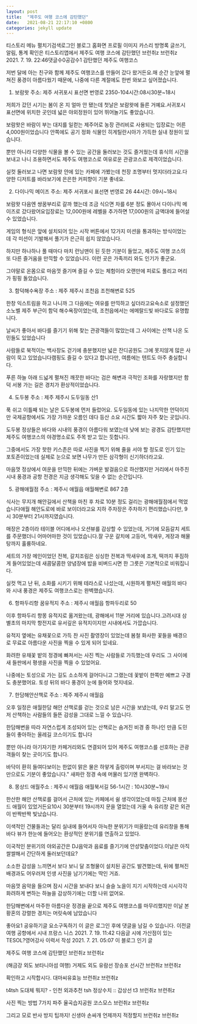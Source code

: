 ```yaml
---
layout: post
title:  "제주도 여행 코스에 감탄했던"
date:   2021-08-21 22:17:10 +0800
categories: jekyll update
---
```

티스토리 메뉴 펼치기검색로그인
블로그 홈화면
프로필 이미지
카스리
방명록
글쓰기, 알림, 통계 확인은 티스토리앱에서
제주도 여행 코스에 감탄했던
브런취z 브런취z
2021. 7. 19. 22:46댓글수0공감수1
감탄했던 제주도 여행코스

저번 달에 아는 친구와 함께 제주도 여행코스를 만들어 갔다 왔거든요.매 순간 눈앞에 펼쳐진 풍경이 아름다웠기 때문에, 나중에 다른 계절에도 한번 와보고 싶어졌습니다.

 

1. 보람왓 주소: 제주 서귀포시 표선면 번영로 2350-104시간:08시30분~18시


저희가 갔던 시기는 봄이 온 지 얼마 안 됐는데 첫날은 보람왓에 들른 거예요.서귀포시 표선면에 위치한 곳인데 넓은 야외정원이 있어 뛰어놀기도 좋았습니다.

보람왓은 바람이 부는 대지를 일컫는 제주어로 농장 관리비로 사용되는 입장료는 어른 4,000원이었습니다 안쪽에도 공기 정화 식물인 히게틸란시아가 가득한 실내 정원이 있습니다.

뿐만 아니라 다양한 식물을 볼 수 있는 공간을 둘러보는 것도 즐거웠는데 휴식의 시간을 보내고 나니 조용하면서도 제주도 여행코스로 여유로운 관광코스로 제격이었습니다.

실컷 둘러보고 나면 보람왓 안에 있는 카페에 가봤는데 천장 조명부터 멋지더라고요.다양한 디저트를 바라보기에 은은한 커피향이 기분 좋네요.
 

 

 

2. 다이나믹 메이즈 주소: 제주 서귀포시 표선면 번영로 26 44시간: 09시~18시


보람왓 다음엔 쌍꿈부리로 갈까 했는데 조금 식으면 차를 6분 정도 몰아서 다이나믹 메이즈로 갔다왔어요입장료는 12,000원에 레벨을 추가하면 17,000원의 금액대에 들어설 수 있었습니다.

게임의 형식은 앞에 설치되어 있는 시작 버튼에서 12가지 미션을 통과하는 방식이었는데 각 미션이 기발해서 풀기가 은근히 쉽지 않았습니다.

하지만 하나하나 풀 때마다 마치 런닝맨이 된 듯한 기분이 들었고, 제주도 여행 코스의 또 다른 즐거움을 만끽할 수 있었습니다. 이런 곳은 가족끼리 와도 인기가 좋군요.

그야말로 온몸으로 마음껏 즐기며 즐길 수 있는 체험이라 오랜만에 피로도 풀리고 머리가 핑핑 돌았습니다.
 

 

 

 

3. 함덕해수욕장 주소 : 제주 제주시 조천읍 조천해변로 525


한창 익스트림을 하고 나니까 그 다음에는 여유를 만끽하고 싶더라고요숙소로 설정했던 소노벨 제주 부근이 함덕 해수욕장이었는데, 조천읍에서는 에메랄드빛 바다로도 유명합니다.

날씨가 좋아서 바다를 즐기기 위해 찾는 관광객들이 많았는데 그 사이에는 산책 나온 도민들도 있었습니다

사람들로 북적이는 백사장도 걷기에 충분했지만 넓은 잔디공원도 그에 못지않게 많은 사람이 묵고 있었습니다캠핑도 즐길 수 있다고 합니다만, 여름에는 텐트도 아주 충실합니다.

푸른 하늘 아래 드넓게 펼쳐진 깨끗한 바다는 검은 해변과 극적인 조화를 자랑했지만 함덕 서봉 가는 길은 경치가 환상적이었습니다.
 

 

4. 도두봉 주소 : 제주 제주시 도두일동 산1


푹 쉬고 이틀째 되는 날은 도두봉에 먼저 들렀어요. 도두일동에 있는 나지막한 언덕이지만 국제공항에서도 가장 가까운 오름인 데다 등산 소요 시간도 짧아 자주 찾는 곳입니다.

도두봉 정상들은 바다와 시내의 풍경이 아름다워 보였는데 낮에 보는 광경도 감탄했지만 제주도 여행코스의 야경명소로도 주목 받고 있는 듯합니다.

그중에서도 가장 핫한 키스존은 따로 사진을 찍기 위해 줄을 서야 할 정도로 인기 있는 포토존이었는데 실제로 눈으로 보면 나무가 만든 삼각형이 신기하더라고요.

마음껏 정상에서 여운을 만끽한 뒤에는 가벼운 발걸음으로 하산했지만 거리에서 마주친 시내 풍경과 공항 전경은 지금 생각해도 잊을 수 없는 순간입니다.
 

 

 

5. 광해애월점 주소 : 제주시 애월읍 애월해변로 867 2층


식사는 무지개 해안길에서 산책을 마친 후 차로 10분 정도 걸리는 광해애월점에서 먹었습니다애월 해안도로에 바로 보이더라고요 지하 주차장은 주차하기 편리했습니다만, 9시 30분부터 21시까지였습니다.

매장은 2층이라 테이블 어디에서나 오션뷰를 감상할 수 있었는데, 거기에 모듬갈치 세트를 주문했더니 어마어마한 것이 있었습니다.잘 구운 갈치에 고등어, 딱새우, 게장과 해물탕까지 훌륭하네요.

세트의 가장 메인이었던 전복, 갈치조림은 싱싱한 전복과 딱새우에 조개, 떡까지 푸짐하게 들어있었는데 새콤달콤한 양념장에 밥을 비벼드시면 한 그릇은 기본적으로 비워집니다.

실컷 먹고 난 뒤, 소화를 시키기 위해 테라스로 나섰는데, 시원하게 펼쳐진 애월의 바다와 시내 풍경은 제주도 여행코스로는 완벽했습니다.
 

6. 항파두리항 꿈유적지 주소 : 제주시 애월읍 항파두리로 50


이후 항파두리 항몽 유적지로 옮겨왔는데, 광해에서 11분 거리에 있습니다.고려시대 삼별초의 마지막 항전지로 유서깊은 유적지이지만 시내에서도 가깝습니다.

유적지 옆에는 유채꽃으로 가득 찬 사진 촬영장이 있었는데 봄철 화사한 꽃들을 배경으로 무료로 아름다운 사진을 찍을 수 있게 되어 있네요.

화려한 유채꽃 밭의 정경에 빠져서는 사진 찍는 사람들로 가득했는데 우리도 그 사이에 새 들판에서 평생을 사진을 찍을 수 있었어요.

나중에는 토성으로 가는 길도 소소하게 걸어다니고 그랬는데 꽃밭이 한쪽만 예쁘고 구경도 충분했어요. 토성 뒤의 바다 풍경이 눈에 들어와 멋지네요.
 

 

 

7. 한담해안산책로 주소 : 제주 제주시 애월읍


오후 일정은 애월한담 해안 산책로를 걷는 것으로 남은 시간을 보냈는데, 우리 말고도 먼저 산책하는 사람들의 들뜬 감성을 그대로 느낄 수 있습니다.

한담해변을 따라 자연스럽게 조성되어 있는 산책로는 숨겨진 비경 중 하나인 만큼 도민들이 좋아하는 올레길 코스이기도 합니다

뿐만 아니라 아기자기한 카페거리와도 연결되어 있어 제주도 여행코스를 선호하는 관광객들이 찾는 곳이기도 합니다.

바닥이 환히 들여다보이는 한없이 맑은 물은 하얗게 출렁이며 부서지는 걸 바라보는 것만으로도 기분이 좋았습니다." 새파란 정경 속에 머물러 있기엔 완벽하다.
 

 

8. 몽상드 애월주소 : 제주시 애월읍 애월북서길 56-1시간 : 10시30분~19시


한산한 해안 산책로를 걸어서 근처에 있는 카페에서 쉴 생각이었는데 마침 근처에 몽산드 애월이 있었거든요10시 30분부터 19시까지 문을 열었는데 거울 속 유리창 같은 외관이 반짝반짝 빛났습니다.

이색적인 건물들과는 달리 실내에 들어서자 아늑한 분위기가 떠올랐는데 유리창을 통해 바다 뷰가 한눈에 들어오는 환상적인 분위기를 연출하고 있었다.

이국적인 분위기의 야외공간은 DJ음악과 음료를 즐기기에 안성맞춤이었다.이날은 아직 쌀쌀해서 간단하게 둘러보던데요?

소소한 감성을 느끼면서 보다 보니 달 조형물이 설치된 공간도 발견했는데, 뒤에 펼쳐진 배경과도 어우러져 인생 사진을 남기기에는 딱인 거죠.

마음껏 음악을 들으며 잠시 시간을 보내다 보니 슬슬 노을이 지기 시작하는데 시시각각 화려하게 변하는 하늘을 감상하기에는 더할 나위 없어요.

한담해변에서 마주한 아름다운 정경을 끝으로 제주도 여행코스를 마무리했지만 이날 본 황혼의 강렬한 경치는 머릿속에 남았습니다


좋아요1
공유하기글 요소구독하기
이 글은 로그인 후에 댓글을 남길 수 있습니다.
이전글
여행 공항에서 시내 프랑스 니스
2021. 7. 19. 11:42
다음글
시에 가산점이 있는 TESOL?영어강사 이력서 작성
2021. 7. 21. 05:07
이 블로그 인기 글

제주도 여행 코스에 감탄했던
브런취z 브런취z

(해금강 외도 보타니아섬 여행) 거제도 외도 유람선 장승포 선시간
브런취z 브런취z

확인하고 시작합시다. 대마씨유효능
브런취z 브런취z

t4tsh 도대체 뭐지? - 인천 외과추천 tsh 정상수치 :: 갑상선 t3
브런취z 브런취z

사진 찍는 방법 7가지 파주 율곡습지공원 코스모스
브런취z 브런취z

그리고 모로 반사 방지 팁까지! 신생아 손싸개 언제까지 적정할지
브런취z 브런취z